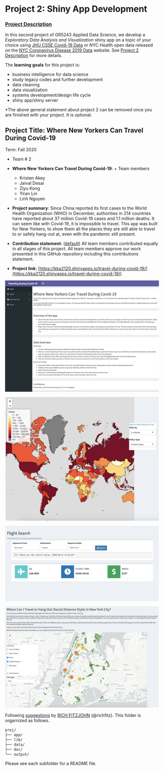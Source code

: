 # Project 2: Shiny App Development

### [Project Description](doc/project2_desc.md)

In this second project of GR5243 Applied Data Science, we develop a *Exploratory Data Analysis and Visualization* shiny app on a topic of your choice using [JHU CSSE Covid-19 Data](https://github.com/CSSEGISandData/COVID-19) or NYC Health open data released on the [NYC Coronavirus Disease 2019 Data](https://github.com/nychealth/coronavirus-data) website. See [Project 2 Description](doc/project2_desc.md) for more details.  

The **learning goals** for this project is:

- business intelligence for data science
- study legacy codes and further development
- data cleaning
- data visualization
- systems development/design life cycle
- shiny app/shiny server

*The above general statement about project 2 can be removed once you are finished with your project. It is optional.

## Project Title: Where New Yorkers Can Travel During Covid-19
Term: Fall 2020

+ Team # 2
+ **Where New Yorkers Can Travel During Covid-19**: + Team members
	+ Kristen Akey
	+ Jaival Desai
	+ Ziyu Kong
	+ Yiran Lin
	+ Linh Nguyen

+ **Project summary**: Since China reported its first cases to the World Health Organization (WHO) in December, authorities in 214 countries have reported about 37 million Covid-19 cases and 1.1 million deaths. It can seem like with Covid-19, it is impossible to travel. This app was built for New Yorkers, to show them all the places they are still able to travel to or safely hang-out at, even with the pandemic still present.

+ **Contribution statement**: ([default](doc/a_note_on_contributions.md)) All team members contributed equally in all stages of this project. All team members approve our work presented in this GitHub repository including this contributions statement. 

+ **Project link**: [https://kka2120.shinyapps.io/travel-during-covid-19/](https://kka2120.shinyapps.io/travel-during-covid-19/)

![](doc/figs/intro.png)

![](doc/figs/world_covid.png)

![](doc/figs/flight.png)

![](doc/figs/nyc1.png)



Following [suggestions](http://nicercode.github.io/blog/2013-04-05-projects/) by [RICH FITZJOHN](http://nicercode.github.io/about/#Team) (@richfitz). This folder is orgarnized as follows.

```
proj/
├── app/
├── lib/
├── data/
├── doc/
└── output/
```

Please see each subfolder for a README file.

